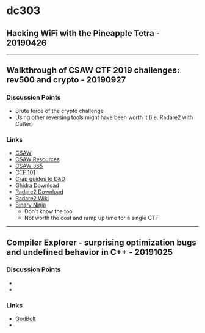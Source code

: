 # dc303

## Hacking WiFi with the Pineapple Tetra - 20190426
___
## Walkthrough of CSAW CTF 2019 challenges: rev500 and crypto - 20190927
### Discussion Points
- Brute force of the crypto challenge
- Using other reversing tools might have been worth it (i.e. Radare2 with Cutter)
### Links
- [CSAW](https://csaw.engineering.nyu.edu/ctf)
- [CSAW Resources](https://csaw.engineering.nyu.edu/ctf/ctf-web-resources)
- [CSAW 365](https://365.csaw.io/)
- [CTF 101](https://ctf101.org/)
- [Crap guides to D&D](https://www.youtube.com/playlist?list=PLDnRMnDDjAzK5uZLidDUtHtD1iN06Qe0G)
- [Ghidra Download](https://ghidra-sre.org/)
- [Radare2 Download](https://rada.re/r/)
- [Radare2 Wiki](https://en.wikipedia.org/wiki/Radare2)
- [Binary Ninja](https://binary.ninja/purchase/)
  - Don't know the tool
  - Not worth the cost and ramp up time for a single CTF
___
## Compiler Explorer - surprising optimization bugs and undefined behavior in C++ - 20191025
### Discussion Points
- 
- 
### Links
- [GodBolt](https://godbolt.org/)
- 
